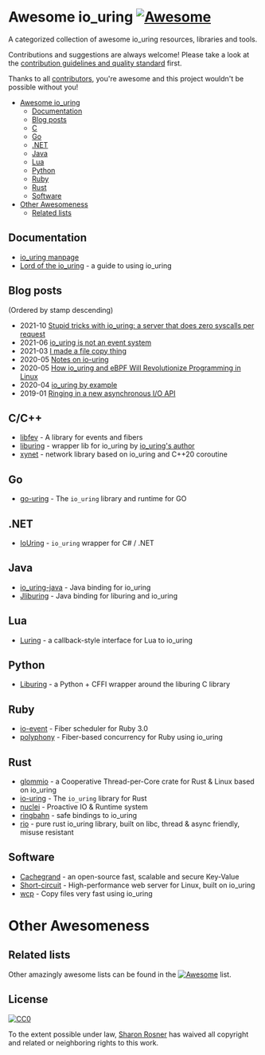 # Awesome io_uring [![Awesome](https://cdn.rawgit.com/sindresorhus/awesome/d7305f38d29fed78fa85652e3a63e154dd8e8829/media/badge.svg)](https://github.com/sindresorhus/awesome)

A categorized collection of awesome io_uring resources, libraries and tools.

Contributions and suggestions are always welcome! Please take a look at the [contribution guidelines and quality standard](https://github.com/ciconia/awesome-io_uring/blob/master/CONTRIBUTING.md) first.

Thanks to all [contributors](https://github.com/ciconia/awesome-io_uring/graphs/contributors), you're awesome and this project wouldn't be possible without you!

* [Awesome io_uring](#awesome-io_uring)
  * [Documentation](#documentation)
  * [Blog posts](#blog-posts)
  * [C](#cc)
  * [Go](#go)
  * [.NET](#dotnet)
  * [Java](#java)
  * [Lua](#lua)
  * [Python](#python)
  * [Ruby](#ruby)
  * [Rust](#rust)
  * [Software](#software)
* [Other Awesomeness](#other-awesomeness)
  * [Related lists](#related-lists)

## Documentation

* [io_uring manpage](https://www.mankier.com/7/io_uring)
* [Lord of the io_uring](https://unixism.net/loti/) - a guide to using io_uring

## Blog posts

(Ordered by stamp descending)

* 2021-10 [Stupid tricks with io_uring: a server that does zero syscalls per
  request](https://wjwh.eu/posts/2021-10-01-no-syscall-server-iouring.html)
* 2021-06 [io_uring is not an event
  system](https://despairlabs.com/posts/2021-06-16-io-uring-is-not-an-event-system/)
* 2021-03 [I made a file copy thing](https://wheybags.com/blog/wcp.html)
* 2020-05 [Notes on io-uring](https://boats.gitlab.io/blog/post/io-uring/)
* 2020-05 [How io_uring and eBPF Will Revolutionize Programming in
  Linux](https://www.scylladb.com/2020/05/05/how-io_uring-and-ebpf-will-revolutionize-programming-in-linux/)
* 2020-04 [io_uring by
  example](https://unixism.net/2020/04/io-uring-by-example-article-series/)
* 2019-01 [Ringing in a new asynchronous I/O
  API](https://lwn.net/Articles/776703/)

## C/C++

* [libfev](https://github.com/patrykstefanski/libfev) - A library for events and
  fibers
* [liburing](https://github.com/axboe/liburing/) - wrapper lib for io_uring by
  [io_uring's author](https://github.com/axboe)
* [xynet](https://github.com/xuanyi-fu/xynet) - network library based on
  io_uring and C++20 coroutine

## Go

* [go-uring](https://github.com/godzie44/go-uring) - The `io_uring` library and
  runtime for GO

## .NET

* [IoUring](https://github.com/tkp1n/IoUring) - `io_uring` wrapper for C# / .NET

## Java

* [io_uring-java](https://github.com/ChinaXing/io_uring-java) - Java binding for io_uring
* [Jliburing](https://github.com/Sammers21/Jliburing) - Java binding for liburing and io_uring

## Lua

* [Luring](https://github.com/thislight/luring) - a callback-style interface for Lua to io_uring

## Python

* [Liburing](https://github.com/YoSTEALTH/Liburing) - a Python + CFFI wrapper
  around the liburing C library

## Ruby

* [io-event](https://github.com/socketry/io-event/) - Fiber scheduler for Ruby 3.0
* [polyphony](https://github.com/digital-fabric/polyphony) - Fiber-based
  concurrency for Ruby using io_uring

## Rust

* [glommio](https://github.com/DataDog/glommio) - a Cooperative Thread-per-Core
  crate for Rust & Linux based on io_uring
* [io-uring](https://github.com/tokio-rs/io-uring) - The `io_uring` library for
  Rust
* [nuclei](https://github.com/vertexclique/nuclei) - Proactive IO & Runtime system
* [ringbahn](https://github.com/ringbahn/ringbahn) - safe bindings to io_uring
* [rio](https://github.com/spacejam/rio) - pure rust io_uring library, built on
  libc, thread & async friendly, misuse resistant

## Software

* [Cachegrand](https://github.com/danielealbano/cachegrand) - an open-source
  fast, scalable and secure Key-Value
* [Short-circuit](https://github.com/3541/short-circuit) - High-performance web
  server for Linux, built on io_uring
* [wcp](https://github.com/wheybags/wcp) - Copy files very fast using io_uring

# Other Awesomeness

## Related lists

Other amazingly awesome lists can be found in the
[![Awesome](https://cdn.rawgit.com/sindresorhus/awesome/d7305f38d29fed78fa85652e3a63e154dd8e8829/media/badge.svg)](https://github.com/sindresorhus/awesome)
list.

## License

[![CC0](https://i.creativecommons.org/p/zero/1.0/88x31.png)](https://creativecommons.org/publicdomain/zero/1.0/)

To the extent possible under law, [Sharon Rosner](http://github.com/ciconia) has
waived all copyright and related or neighboring rights to this work.
